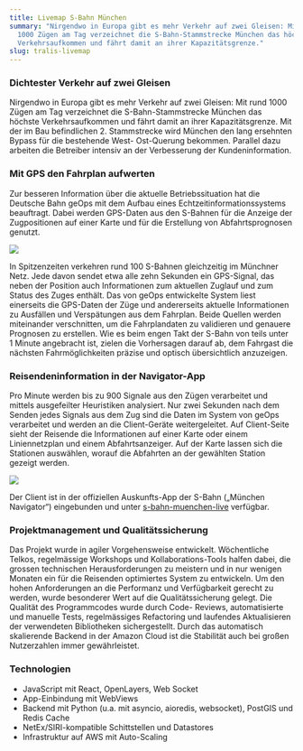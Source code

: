 ```yaml
---
title: Livemap S-Bahn München
summary: "Nirgendwo in Europa gibt es mehr Verkehr auf zwei Gleisen: Mit rund
  1000 Zügen am Tag verzeichnet die S-Bahn-Stammstrecke München das höchste
  Verkehrsaufkommen und fährt damit an ihrer Kapazitätsgrenze."
slug: tralis-livemap
---
```



### Dichtester Verkehr auf zwei Gleisen

Nirgendwo in Europa gibt es mehr Verkehr auf zwei Gleisen: Mit rund 1000 Zügen am Tag verzeichnet die S-Bahn-Stammstrecke München das höchste Verkehrsaufkommen und fährt damit an ihrer Kapazitätsgrenze. Mit der im Bau befindlichen 2. Stammstrecke wird München den lang ersehnten Bypass für die bestehende West- Ost-Querung bekommen. Parallel dazu arbeiten die Betreiber intensiv an der Verbesserung der Kunden­infor­mation.

### Mit GPS den Fahrplan aufwerten

Zur besseren Information über die aktuelle Betriebssituation hat die Deutsche Bahn geOps mit dem Aufbau eines Echtzeitinformationssystems beauftragt. Dabei werden GPS-Daten aus den S-Bahnen für die Anzeige der Zugpositionen auf einer Karte und für die Erstellung von Abfahrtsprognosen genutzt.

![](https://next-geops-website.netlify.app/images/solution/tralis-livemap/tralis_plan.jpg)

In Spitzenzeiten verkehren rund 100 S-Bahnen gleichzeitig im Münchner Netz. Jede davon sendet etwa alle zehn Sekunden ein GPS-Signal, das neben der Position auch Informationen zum aktuellen Zuglauf und zum Status des Zuges enthält. Das von geOps entwickelte System liest einerseits die GPS-Daten der Züge und andererseits aktuelle Informationen zu Ausfällen und Verspätungen aus dem Fahrplan. Beide Quellen werden miteinander verschnitten, um die Fahrplandaten zu validieren und genauere Prognosen zu erstellen. Wie es beim engen Takt der S-Bahn von teils unter 1 Minute angebracht ist, zielen die Vorhersagen darauf ab, dem Fahrgast die nächsten Fahrmöglichkeiten präzise und optisch übersichtlich anzuzeigen.

### Reisendeninformation in der Navigator-App

Pro Minute werden bis zu 900 Signale aus den Zügen verarbeitet und mittels ausgefeilter Heuristiken analysiert. Nur zwei Sekunden nach dem Senden jedes Signals aus dem Zug sind die Daten im System von geOps verarbeitet und werden an die Client-Geräte weitergeleitet. Auf Client-Seite sieht der Reisende die Informationen auf einer Karte oder einem Liniennetzplan und einem Abfahrtsanzeiger. Auf der Karte lassen sich die Stationen auswählen, worauf die Abfahrten an der gewählten Station gezeigt werden.

![](https://next-geops-website.netlify.app/images/solution/tralis-livemap/iphon-app-mockup.png)

Der Client ist in der offiziellen Auskunfts-App der S-Bahn („München Navigator“) eingebunden und unter [s-bahn-muenchen-live](https://s-bahn-muenchen-live.de/) verfügbar.

### Projektmanagement und Qualitätssicherung

Das Projekt wurde in agiler Vorgehensweise entwickelt. Wöchentliche Telkos, regelmässige Workshops und Kollaborations-Tools halfen dabei, die grossen technischen Herausforderungen zu meistern und in nur wenigen Monaten ein für die Reisenden optimiertes System zu entwickeln. Um den hohen Anforderungen an die Performanz und Verfügbarkeit gerecht zu werden, wurde besonderer Wert auf die Qualitätssicherung gelegt. Die Qualität des Programmcodes wurde durch Code- Reviews, automatisierte und manuelle Tests, regelmässiges Refactoring und laufendes Aktualisieren der verwendeten Bibliotheken sichergestellt. Durch das automatisch skalierende Backend in der Amazon Cloud ist die Stabilität auch bei großen Nutzerzahlen immer gewährleistet.

### Technologien

* JavaScript mit React, OpenLayers, Web Socket
* App-Einbindung mit WebViews
* Backend mit Python (u.a. mit asyncio, aioredis, websocket), PostGIS und Redis Cache
* NetEx/SIRI-kompatible Schittstellen und Datastores
* Infrastruktur auf AWS mit Auto-Scaling